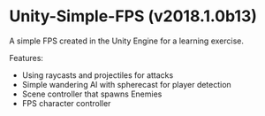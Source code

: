 # Unity-Simple-FPS (v2018.1.0b13)
A simple FPS created in the Unity Engine for a learning exercise.

Features:
- Using raycasts and projectiles for attacks
- Simple wandering AI with spherecast for player detection
- Scene controller that spawns Enemies
- FPS character controller
